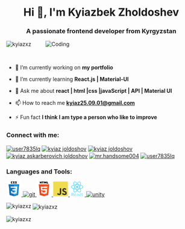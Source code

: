

 <h1 align="center">Hi 👋, I'm Kyiazbek Zholdoshev</h1>
<h3 align="center">A passionate frontend developer from Kyrgyzstan</h3>
<img align="right" alt="Coding" width="400" src="https://miro.medium.com/max/828/0*7Q3yvSIv_t0ioJ-Z.gif"


<p align="left"> <img src="https://komarev.com/ghpvc/?username=kyiazxz&label=Profile%20views&color=0e75b6&style=flat" alt="kyiazxz" /> </p>

<p align="left"> <a href="https://twitter.com/" target="blank"><img src="https://img.shields.io/twitter/follow/?logo=twitter&style=for-the-badge" alt="" /></a> </p>

- 🔭 I’m currently working on **my portfolio**

- 🌱 I’m currently learning **React.js | Material-UI**

- 💬 Ask me about **react | html |css |javaScript | API | Material UI**

- 📫 How to reach me **kyiaz25.09.01@gmail.com**

- ⚡ Fun fact **I think I am type a person who like to improve**

<h3 align="left">Connect with me:</h3>
<p align="left">
<a href="https://codepen.io/user7835lq" target="blank"><img align="center" src="https://raw.githubusercontent.com/rahuldkjain/github-profile-readme-generator/master/src/images/icons/Social/codepen.svg" alt="user7835lq" height="30" width="40" /></a>
<a href="https://linkedin.com/in/kyiaz joldoshov" target="blank"><img align="center" src="https://raw.githubusercontent.com/rahuldkjain/github-profile-readme-generator/master/src/images/icons/Social/linked-in-alt.svg" alt="kyiaz joldoshov" height="30" width="40" /></a>
<a href="https://stackoverflow.com/users/kyiaz joldoshov" target="blank"><img align="center" src="https://raw.githubusercontent.com/rahuldkjain/github-profile-readme-generator/master/src/images/icons/Social/stack-overflow.svg" alt="kyiaz joldoshov" height="30" width="40" /></a>
<a href="https://fb.com/kyiaz askarberovich joldoshov" target="blank"><img align="center" src="https://raw.githubusercontent.com/rahuldkjain/github-profile-readme-generator/master/src/images/icons/Social/facebook.svg" alt="kyiaz askarberovich joldoshov" height="30" width="40" /></a>
<a href="https://instagram.com/mr.handsome004" target="blank"><img align="center" src="https://raw.githubusercontent.com/rahuldkjain/github-profile-readme-generator/master/src/images/icons/Social/instagram.svg" alt="mr.handsome004" height="30" width="40" /></a>
<a href="https://www.leetcode.com/user7835lq" target="blank"><img align="center" src="https://raw.githubusercontent.com/rahuldkjain/github-profile-readme-generator/master/src/images/icons/Social/leet-code.svg" alt="user7835lq" height="30" width="40" /></a>
</p>

<h3 align="left">Languages and Tools:</h3>
<p align="left"> <a href="https://www.w3schools.com/css/" target="_blank" rel="noreferrer"> <img src="https://raw.githubusercontent.com/devicons/devicon/master/icons/css3/css3-original-wordmark.svg" alt="css3" width="40" height="40"/> </a> <a href="https://git-scm.com/" target="_blank" rel="noreferrer"> <img src="https://www.vectorlogo.zone/logos/git-scm/git-scm-icon.svg" alt="git" width="40" height="40"/> </a> <a href="https://www.w3.org/html/" target="_blank" rel="noreferrer"> <img src="https://raw.githubusercontent.com/devicons/devicon/master/icons/html5/html5-original-wordmark.svg" alt="html5" width="40" height="40"/> </a> <a href="https://developer.mozilla.org/en-US/docs/Web/JavaScript" target="_blank" rel="noreferrer"> <img src="https://raw.githubusercontent.com/devicons/devicon/master/icons/javascript/javascript-original.svg" alt="javascript" width="40" height="40"/> </a> <a href="https://reactjs.org/" target="_blank" rel="noreferrer"> <img src="https://raw.githubusercontent.com/devicons/devicon/master/icons/react/react-original-wordmark.svg" alt="react" width="40" height="40"/> </a> <a href="https://unity.com/" target="_blank" rel="noreferrer"> <img src="https://www.vectorlogo.zone/logos/unity3d/unity3d-icon.svg" alt="unity" width="40" height="40"/> </a> </p>

<p><img align="left" src="https://github-readme-stats.vercel.app/api/top-langs?username=kyiazxz&show_icons=true&locale=en&layout=compact" alt="kyiazxz" /></p>

<p>&nbsp;<img align="center" src="https://github-readme-stats.vercel.app/api?username=kyiazxz&show_icons=true&locale=en" alt="kyiazxz" /></p>

<p><img align="center" src="https://github-readme-streak-stats.herokuapp.com/?user=kyiazxz&" alt="kyiazxz" /></p>

